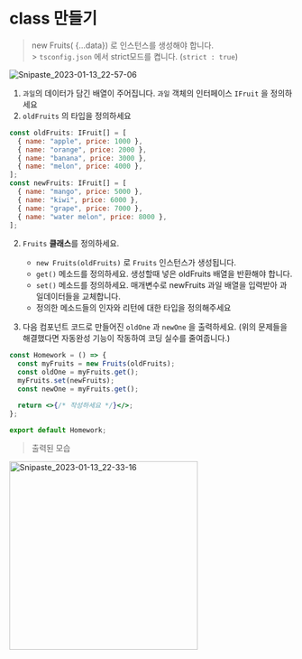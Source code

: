 # class 만들기

> new Fruits( {...data}) 로 인스턴스를 생성해야 합니다. <br> > `tsconfig.json` 에서 strict모드를 켭니다. (`strict : true`)

![Snipaste_2023-01-13_22-57-06](https://user-images.githubusercontent.com/54179672/212336788-590cfafb-41d7-47f8-a799-ce709250e5c1.png)

1. `과일`의 데이터가 담긴 배열이 주어집니다. `과일` 객체의 인터페이스 `IFruit` 을 정의하세요
2. `oldFruits` 의 타입을 정의하세요

```jsx
const oldFruits: IFruit[] = [
  { name: "apple", price: 1000 },
  { name: "orange", price: 2000 },
  { name: "banana", price: 3000 },
  { name: "melon", price: 4000 },
];
const newFruits: IFruit[] = [
  { name: "mango", price: 5000 },
  { name: "kiwi", price: 6000 },
  { name: "grape", price: 7000 },
  { name: "water melon", price: 8000 },
];
```

2. `Fruits` **클래스**를 정의하세요.

   - `new Fruits(oldFruits)` 로 `Fruits` 인스턴스가 생성됩니다.
   - `get()` 메소드를 정의하세요. 생성할때 넣은 oldFruits 배열을 반환해야 합니다.
   - `set()` 메소드를 정의하세요. 매개변수로 newFruits 과일 배열을 입력받아 과일데이터들을 교체합니다.
   - 정의한 메소드들의 인자와 리턴에 대한 타입을 정의해주세요

3. 다음 컴포넌트 코드로 만들어진 `oldOne` 과 `newOne` 을 출력하세요. (위의 문제들을 해결했다면 자동완성 기능이 작동하여 코딩 실수를 줄여줍니다.)

```jsx
const Homework = () => {
  const myFruits = new Fruits(oldFruits);
  const oldOne = myFruits.get();
  myFruits.set(newFruits);
  const newOne = myFruits.get();

  return <>{/* 작성하세요 */}</>;
};

export default Homework;
```
> 출력된 모습
<img width="334" alt="Snipaste_2023-01-13_22-33-16" src="https://user-images.githubusercontent.com/54179672/212336275-591da57b-293f-4b60-a236-8545c9ede60a.png">
